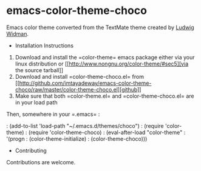 emacs-color-theme-choco
=======================

Emacs color theme converted from the TextMate theme created by [Ludwig Widman](http://www.ludw.se/blog/).

* Installation Instructions

1. Download and install the =color-theme= emacs package either via your linux distribution or [[http://www.nongnu.org/color-theme/#sec5][via the source tarball]]
2. Download and install =color-theme-choco.el= from [[http://github.com/imtayadeway/emacs-color-theme-choco/raw/master/color-theme-choco.el][github]]
3. Make sure that both =color-theme.el= and =color-theme-choco.el= are in your load path

Then, somewhere in your =.emacs= :

: (add-to-list 'load-path "~/.emacs.d/themes/choco")
: (require 'color-theme)
: (require 'color-theme-choco)
: (eval-after-load "color-theme"
:   '(progn
:      (color-theme-initialize)
:      (color-theme-choco)))

* Contributing

Contributions are welcome.
